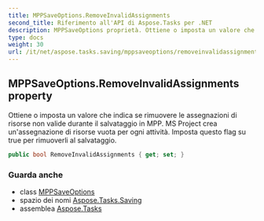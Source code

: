 ```yaml
---
title: MPPSaveOptions.RemoveInvalidAssignments
second_title: Riferimento all'API di Aspose.Tasks per .NET
description: MPPSaveOptions proprietà. Ottiene o imposta un valore che indica se rimuovere le assegnazioni di risorse non valide durante il salvataggio in MPP. MS Project crea unassegnazione di risorse vuota per ogni attività. Imposta questo flag su true per rimuoverli al salvataggio.
type: docs
weight: 30
url: /it/net/aspose.tasks.saving/mppsaveoptions/removeinvalidassignments/
---
```

## MPPSaveOptions.RemoveInvalidAssignments property

Ottiene o imposta un valore che indica se rimuovere le assegnazioni di risorse non valide durante il salvataggio in MPP. MS Project crea un'assegnazione di risorse vuota per ogni attività. Imposta questo flag su true per rimuoverli al salvataggio.

```csharp
public bool RemoveInvalidAssignments { get; set; }
```

### Guarda anche

* class [MPPSaveOptions](../)
* spazio dei nomi [Aspose.Tasks.Saving](../../mppsaveoptions/)
* assemblea [Aspose.Tasks](../../../)


